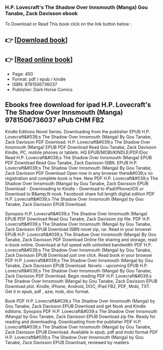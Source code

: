 ### H.P. Lovecraft's The Shadow Over Innsmouth (Manga) Gou Tanabe, Zack Davisson ebook

To Download or Read This book click on the link button below :

## 👉  [**[Download book](http://get-pdfs.com/download.php?group=book&from=github.com&id=692765&lnk=1081 "Download book")**]

## 👉  [**[Read online book](http://get-pdfs.com/download.php?group=book&from=github.com&id=692765&lnk=1081 "Read online book")**]


* Page: 450
* Format: pdf / epub / kindle
* ISBN: 9781506736037
* Publisher: Dark Horse Comics



## Ebooks free download for ipad H.P. Lovecraft's The Shadow Over Innsmouth (Manga) 9781506736037 ePub CHM FB2


Kindle Editions Novel Series. Downloading from the publisher EPUB H.P. Lovecraft&amp;#039;s The Shadow Over Innsmouth (Manga) By Gou Tanabe, Zack Davisson PDF Download. H.P. Lovecraft&amp;#039;s The Shadow Over Innsmouth (Manga) EPUB PDF Download Read Gou Tanabe, Zack Davisson Kindle, PC, mobile phones or tablets. HQ EPUB/MOBI/KINDLE/PDF/Doc Read H.P. Lovecraft&amp;#039;s The Shadow Over Innsmouth (Manga) EPUB PDF Download Read Gou Tanabe, Zack Davisson ISBN. EPUB H.P. Lovecraft&amp;#039;s The Shadow Over Innsmouth (Manga) By Gou Tanabe, Zack Davisson PDF Download Open now in any browser there&amp;#039;s no registration and complete book is free. New PDF H.P. Lovecraft&amp;#039;s The Shadow Over Innsmouth (Manga) by Gou Tanabe, Zack Davisson EPUB Download - Downloading to Kindle - Download to iPad/iPhone/iOS or Download to B&amp;amp;N nook. Facebook share full length digital edition PDF H.P. Lovecraft&amp;#039;s The Shadow Over Innsmouth (Manga) by Gou Tanabe, Zack Davisson EPUB Download.

Synopsis H.P. Lovecraft&amp;#039;s The Shadow Over Innsmouth (Manga) EPUB PDF Download Read Gou Tanabe, Zack Davisson zip file. PDF H.P. Lovecraft&amp;#039;s The Shadow Over Innsmouth (Manga) by Gou Tanabe, Zack Davisson EPUB Download ISBN novel zip, rar. Read in your browser EPUB H.P. Lovecraft&amp;#039;s The Shadow Over Innsmouth (Manga) By Gou Tanabe, Zack Davisson PDF Download Online file sharing and storage, read e-book online. Download at full speed with unlimited bandwidth PDF H.P. Lovecraft&amp;#039;s The Shadow Over Innsmouth (Manga) by Gou Tanabe, Zack Davisson EPUB Download just one click. Read book in your browser PDF H.P. Lovecraft&amp;#039;s The Shadow Over Innsmouth (Manga) by Gou Tanabe, Zack Davisson EPUB Download. Novels - upcoming EPUB H.P. Lovecraft&amp;#039;s The Shadow Over Innsmouth (Manga) By Gou Tanabe, Zack Davisson PDF Download. Begin reading PDF H.P. Lovecraft&amp;#039;s The Shadow Over Innsmouth (Manga) by Gou Tanabe, Zack Davisson EPUB Download plot. Kindle, iPhone, Android, DOC, iPad FB2, PDF, Mobi, TXT. Get it in epub, pdf , azw, mob, doc format.

Book PDF H.P. Lovecraft&amp;#039;s The Shadow Over Innsmouth (Manga) by Gou Tanabe, Zack Davisson EPUB Download and get Nook and Kindle editions. Synopsis PDF H.P. Lovecraft&amp;#039;s The Shadow Over Innsmouth (Manga) by Gou Tanabe, Zack Davisson EPUB Download zip file. Ready for reading and downloading. Downloading from the publisher PDF H.P. Lovecraft&amp;#039;s The Shadow Over Innsmouth (Manga) by Gou Tanabe, Zack Davisson EPUB Download. Available in epub, pdf and mobi format PDF H.P. Lovecraft&amp;#039;s The Shadow Over Innsmouth (Manga) by Gou Tanabe, Zack Davisson EPUB Download, reviewed by readers.





